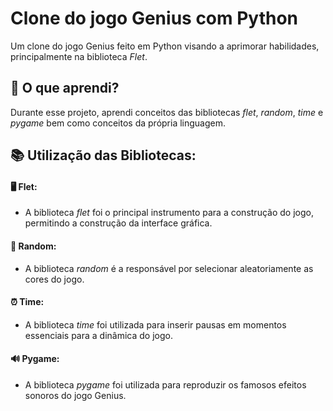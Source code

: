 # Clone do jogo Genius com Python
Um clone do jogo Genius feito em Python visando a aprimorar habilidades, principalmente na biblioteca _Flet_.

## 🧠 O que aprendi?
Durante esse projeto, aprendi conceitos das bibliotecas _flet_, _random_, _time_ e _pygame_ bem como conceitos da própria linguagem.

## 📚 Utilização das Bibliotecas:
####   🖥 Flet:
  - A biblioteca _flet_ foi o principal instrumento para a construção do jogo, permitindo a construção da interface gráfica.
####   🔀 Random:
  - A biblioteca _random_ é a responsável por selecionar aleatoriamente as cores do jogo.
####   ⏰ Time:
  - A biblioteca _time_ foi utilizada para inserir pausas em momentos essenciais para a dinâmica do jogo.
####   🔊 Pygame:
  - A biblioteca _pygame_ foi utilizada para reproduzir os famosos efeitos sonoros do jogo Genius.
